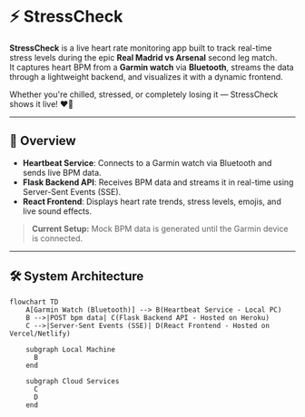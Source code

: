 # ⚡ StressCheck

**StressCheck** is a live heart rate monitoring app built to track real-time stress levels during the epic **Real Madrid vs Arsenal** second leg match.  
It captures heart BPM from a **Garmin watch** via **Bluetooth**, streams the data through a lightweight backend, and visualizes it with a dynamic frontend.

Whether you're chilled, stressed, or completely losing it — StressCheck shows it live! ❤️‍🔥

---

## 🚀 Overview

- **Heartbeat Service**: Connects to a Garmin watch via Bluetooth and sends live BPM data.
- **Flask Backend API**: Receives BPM data and streams it in real-time using Server-Sent Events (SSE).
- **React Frontend**: Displays heart rate trends, stress levels, emojis, and live sound effects.

> **Current Setup:** Mock BPM data is generated until the Garmin device is connected.

---

## 🛠 System Architecture

```mermaid
flowchart TD
    A[Garmin Watch (Bluetooth)] --> B(Heartbeat Service - Local PC)
    B -->|POST bpm data| C(Flask Backend API - Hosted on Heroku)
    C -->|Server-Sent Events (SSE)| D(React Frontend - Hosted on Vercel/Netlify)

    subgraph Local Machine
      B
    end

    subgraph Cloud Services
      C
      D
    end


